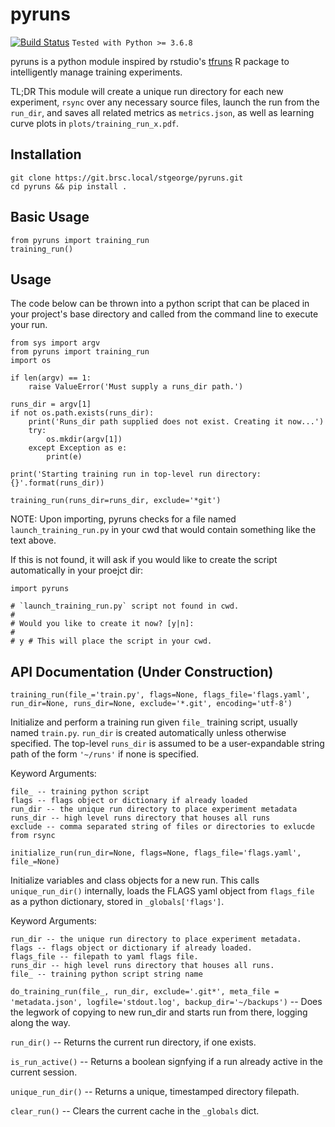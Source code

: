 # pyruns


[![Build Status](https://travis-ci.org/joemccann/dillinger.svg?branch=master)](https://travis-ci.org/joemccann/dillinger)
`Tested with Python >= 3.6.8`

pyruns is a python module inspired by rstudio's [tfruns](https://github.com/rstudio/tfruns) R package to intelligently manage training experiments.

TL;DR
This module will create a unique run directory for each new experiment, `rsync` over 
any necessary source files, launch the run from the `run_dir`, and saves all related metrics as `metrics.json`, as well as learning curve plots in `plots/training_run_x.pdf`.

## Installation
```{bash}
git clone https://git.brsc.local/stgeorge/pyruns.git
cd pyruns && pip install .
```

## Basic Usage
```{python}
from pyruns import training_run
training_run()
```


## Usage
The code below can be thrown into a python script that can be placed in your
project's base directory and called from the command line to execute your run.
```{python}
from sys import argv
from pyruns import training_run
import os

if len(argv) == 1:
    raise ValueError('Must supply a runs_dir path.')

runs_dir = argv[1]
if not os.path.exists(runs_dir):
    print('Runs_dir path supplied does not exist. Creating it now...')
    try:
        os.mkdir(argv[1])
    except Exception as e:
        print(e)

print('Starting training run in top-level run directory: {}'.format(runs_dir))

training_run(runs_dir=runs_dir, exclude='*git')
```

NOTE:
Upon importing, pyruns checks for a file named `launch_training_run.py` in your cwd that would contain something like the text above.

If this is not found, it will ask if you would like to create the script automatically
in your proejct dir:

```{python}
import pyruns

# `launch_training_run.py` script not found in cwd.
#
# Would you like to create it now? [y|n]:
#
# y # This will place the script in your cwd.
```



## API Documentation (Under Construction)
`training_run(file_='train.py', flags=None, flags_file='flags.yaml', run_dir=None, runs_dir=None, exclude='*.git', encoding='utf-8')`

Initialize and perform a training run given `file_` training script, usually named `train.py`.  `run_dir` is created automatically unless otherwise specified.  The top-level `runs_dir` is assumed to be a user-expandable string path of the form `'~/runs'` if none is specified.

Keyword Arguments:
```
file_ -- training python script
flags -- flags object or dictionary if already loaded
run_dir -- the unique run directory to place experiment metadata
runs_dir -- high level runs directory that houses all runs
exclude -- comma separated string of files or directories to exlucde from rsync
```

`initialize_run(run_dir=None, flags=None, flags_file='flags.yaml', file_=None)`

Initialize variables and class objects for a new run.  This calls `unique_run_dir()` internally, loads the FLAGS yaml object from `flags_file` as a python dictionary, stored in `_globals['flags']`.

Keyword Arguments:
```
run_dir -- the unique run directory to place experiment metadata.
flags -- flags object or dictionary if already loaded.
flags_file -- filepath to yaml flags file.
runs_dir -- high level runs directory that houses all runs.
file_ -- training python script string name
```

`do_training_run(file_, run_dir, exclude='.git*', meta_file = 'metadata.json', logfile='stdout.log', backup_dir='~/backups')` -- Does the legwork of copying to new run_dir
and starts run from there, logging along the way.


`run_dir()` -- Returns the current run directory, if one exists.

`is_run_active()` --  Returns a boolean signfying if a run already active in the current session.

`unique_run_dir()` -- Returns a unique, timestamped directory filepath.

`clear_run()` -- Clears the current cache in the `_globals` dict.

